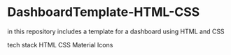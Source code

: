 # DashboardTemplate-HTML-CSS
in this repository includes a template for a dashboard using HTML and CSS

tech stack
HTML
CSS
Material Icons